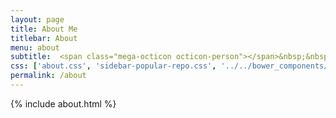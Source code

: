 ```yaml
---
layout: page
title: About Me
titlebar: About
menu: about
subtitle:  <span class="mega-octicon octicon-person"></span>&nbsp;&nbsp; 半只美美的猿         
css: ['about.css', 'sidebar-popular-repo.css', '../../bower_components/flag-icon-css/css/flag-icon.min.css']
permalink: /about
---
```


{% include about.html %}


